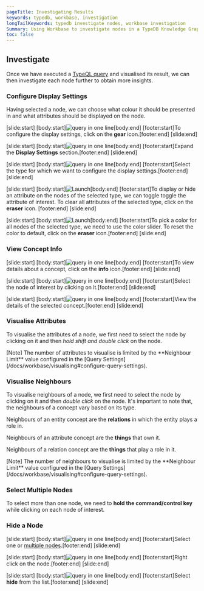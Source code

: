 ```yaml
---
pageTitle: Investigating Results
keywords: typedb, workbase, investigation
longTailKeywords: typedb investigate nodes, workbase investigation
Summary: Using Workbase to investigate nodes in a TypeDB Knowledge Graph.
toc: false
---
```


## Investigate
Once we have executed a [TypeQL query](../11-query/00-overview.md) and visualised its result, we can then investigate each node further to obtain more insights.

### Configure Display Settings
Having selected a node, we can choose what colour it should be presented in and what attributes should be displayed on the node.
<div class="slideshow">

[slide:start]
[body:start]![query in one line](/docs/images/workbase/investigate_display-settings.png)[body:end]
[footer:start]To configure the display settings, click on the **gear** icon.[footer:end]
[slide:end]
<!-- -->
[slide:start]
[body:start]![query in one line](/docs/images/workbase/investigate_display-settings-tab.png)[body:end]
[footer:start]Expand the **Display Settings** section.[footer:end]
[slide:end]
<!-- -->
[slide:start]
[body:start]![query in one line](/docs/images/workbase/investigate_display-settings-select-type.png)[body:end]
[footer:start]Select the type for which we want to configure the display settings.[footer:end]
[slide:end]
<!-- -->
[slide:start]
[body:start]![Launch](/docs/images/workbase/investigate_display-settings-select-label.png)[body:end]
[footer:start]To display or hide an attribute on the nodes of the selected type, we can toggle toggle the attribute of interest. To clear all attributes of the selected type, click on the **eraser** icon. [footer:end]
[slide:end]
<!-- -->
[slide:start]
[body:start]![Launch](/docs/images/workbase/investigate_display-settings-select-colour.png)[body:end]
[footer:start]To pick a color for all nodes of the selected type, we need to use the color slider. To reset the color to default, click on the **eraser** icon.[footer:end]
[slide:end]

</div>

### View Concept Info
<div class="slideshow">

[slide:start]
[body:start]![query in one line](/docs/images/workbase/investigate_info-tab.png)[body:end]
[footer:start]To view details about a concept, click on the **info** icon.[footer:end]
[slide:end]
<!-- -->
[slide:start]
[body:start]![query in one line](/docs/images/workbase/investigate_info-click-node.png)[body:end]
[footer:start]Select the node of interest by clicking on it.[footer:end]
[slide:end]
<!-- -->
[slide:start]
[body:start]![query in one line](/docs/images/workbase/investigate_info-node-clicked.png)[body:end]
[footer:start]View the details of the selected concept.[footer:end]
[slide:end]

</div>

### Visualise Attributes
To visualise the attributes of a node, we first need to select the node by clicking on it and then _hold shift and double click_ on the node.

<div class="note">
[Note]
The number of attributes to visualise is limited by the **Neighbour Limit** value configured in the [Query Settings](/docs/workbase/visualising#configure-query-settings).
</div>

### Visualise Neighbours
To visualise neighbours of a node, we first need to select the node by clicking on it and then _double click_ on the node. It's important to note that, the neighbours of a concept vary based on its type.

Neighbours of an entity concept are the **relations** in which the entity plays a role in.

Neighbours of an attribute concept are the **things** that own it.

Neighbours of a relation concept are the **things** that play a role in it.

<div class="note">
[Note]
The number of neighbours to visualise is limited by the **Neighbour Limit** value configured in the [Query Settings](/docs/workbase/visualising#configure-query-settings).
</div>

### Select Multiple Nodes
To select more than one node, we need to **hold the command/control key** while clicking on each node of interest.

### Hide a Node
<div class="slideshow">

[slide:start]
[body:start]![query in one line](/docs/images/workbase/investigate_hide.png)[body:end]
[footer:start]Select one or [multiple nodes](#select-multiple-nodes).[footer:end]
[slide:end]
<!-- -->
[slide:start]
[body:start]![query in one line](/docs/images/workbase/investigate_hide-right-click.png)[body:end]
[footer:start]Right click on the node.[footer:end]
[slide:end]
<!-- -->
[slide:start]
[body:start]![query in one line](/docs/images/workbase/investigate_hide-click.png)[body:end]
[footer:start]Select **hide** from the list.[footer:end]
[slide:end]

</div>